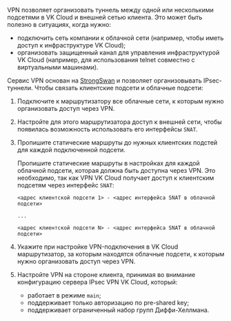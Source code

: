 VPN позволяет организовать туннель между одной или несколькими подсетями в VK Cloud и внешней сетью клиента. Это может быть полезно в ситуациях, когда нужно:

- подключить сеть компании к облачной сети (например, чтобы иметь доступ к инфраструктуре VK Cloud);
- организовать защищенный канал для управления инфраструктурой VK Cloud (например, для использования telnet совместно с виртуальными машинами).

Сервис VPN основан на [StrongSwan](https://www.strongswan.org) и позволяет организовывать IPsec-туннели. Чтобы связать клиентские подсети и облачные подсети:

1. Подключите к маршрутизатору все облачные сети, к которым нужно организовать доступ через VPN.

1. Настройте для этого маршрутизатора доступ к внешней сети, чтобы появилась возможность использовать его интерфейсы `SNAT`.

1. Пропишите статические маршруты до нужных клиентских подстей для каждой подключенной подсети.

   Пропишите статические маршруты в настройках для каждой облачной подсети, которая должна быть доступна через VPN. Это необходимо, так как VPN VK Cloud получает доступ к клиентским подсетям через интерфейс `SNAT`:

   ```text
   <адрес клиентской подсети 1> - <адрес интерфейса SNAT в облачной подсети>

   ...
   
   <адрес клиентской подсети N> - <адрес интерфейса SNAT в облачной подсети>
   ```

1. Укажите при настройке VPN-подключения в VK Cloud маршрутизатор, за которым находятся облачные подсети, к которым нужно организовать доступ через VPN.

1. Настройте VPN на стороне клиента, принимая во внимание конфигурацию сервера IPsec VPN VK Cloud, который:

   - работает в режиме `main`;
   - поддерживает только авторизацию по pre-shared key;
   - поддерживает ограниченный набор групп Диффи-Хеллмана.
